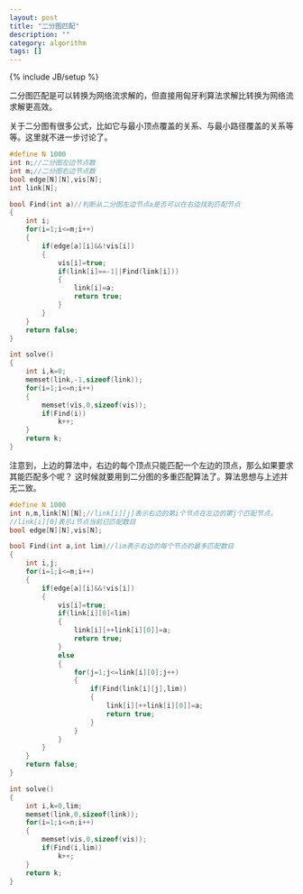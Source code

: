 ```yaml
---
layout: post
title: "二分图匹配"
description: ""
category: algorithm
tags: []
---
```

{% include JB/setup %}

二分图匹配是可以转换为网络流求解的，但直接用匈牙利算法求解比转换为网络流求解更高效。

关于二分图有很多公式，比如它与最小顶点覆盖的关系、与最小路径覆盖的关系等等。这里就不进一步讨论了。

``` c++
#define N 1000
int n;//二分图左边节点数
int m;//二分图右边节点数
bool edge[N][N],vis[N];
int link[N];

bool Find(int a)//判断从二分图左边节点a是否可以在右边找到匹配节点
{
	int i;
	for(i=1;i<=m;i++)
	{
		if(edge[a][i]&&!vis[i])
		{
			vis[i]=true;
			if(link[i]==-1||Find(link[i]))
			{
				link[i]=a;
				return true;
			}
		}
	}
	return false;
}

int solve()
{
	int i,k=0;
	memset(link,-1,sizeof(link));
	for(i=1;i<=n;i++)
	{
		memset(vis,0,sizeof(vis));
		if(Find(i))
			k++;
	}
	return k;
}
```

注意到，上边的算法中，右边的每个顶点只能匹配一个左边的顶点，那么如果要求其能匹配多个呢？
这时候就要用到二分图的多重匹配算法了。算法思想与上述并无二致。

``` c++
#define N 1000
int n,m,link[N][N];//link[i][j]表示右边的第i个节点在左边的第j个匹配节点，
//link[i][0]表示i节点当前已匹配数目
bool edge[N][N],vis[N];

bool Find(int a,int lim)//lim表示右边的每个节点的最多匹配数目
{
	int i,j;
	for(i=1;i<=m;i++)
	{
		if(edge[a][i]&&!vis[i])
		{
			vis[i]=true;
			if(link[i][0]<lim)
			{
				link[i][++link[i][0]]=a;
				return true;
			}
			else
			{
				for(j=1;j<=link[i][0];j++)
				{
					if(Find(link[i][j],lim))
					{
						link[i][++link[i][0]]=a;
						return true;
					}
				}
			}
		}
	}
	return false;
}

int solve()
{
	int i,k=0,lim;
	memset(link,0,sizeof(link));
	for(i=1;i<=n;i++)
	{
		memset(vis,0,sizeof(vis));
		if(Find(i,lim))
			k++;
	}
	return k;
}
```
